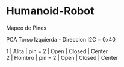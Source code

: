 # Humanoid-Robot

Mapeo de Pines

PCA Torso Izquierda  -  Direccion  I2C = 0x40<br>
  
  1 | Alita | pin = 2 | Open | Closed | Center<br>
  2 | Hombro | pin = 2 | Open | Closed | Center<br>
